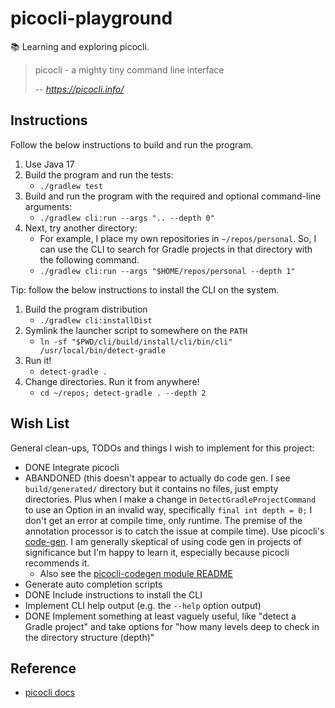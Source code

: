 # picocli-playground

📚 Learning and exploring picocli.

> picocli - a mighty tiny command line interface
>
> -- <cite>https://picocli.info/</cite>

## Instructions

Follow the below instructions to build and run the program.

1. Use Java 17
2. Build the program and run the tests:
    * `./gradlew test`
3. Build and run the program with the required and optional command-line arguments:
    * `./gradlew cli:run --args ".. --depth 0"`
4. Next, try another directory:
    * For example, I place my own repositories in `~/repos/personal`. So, I can use the CLI to search for Gradle
      projects in that directory with the following command.
    * `./gradlew cli:run --args "$HOME/repos/personal --depth 1"`

Tip: follow the below instructions to install the CLI on the system.

1. Build the program distribution
   * `./gradlew cli:installDist`
1. Symlink the launcher script to somewhere on the `PATH`
   * `ln -sf "$PWD/cli/build/install/cli/bin/cli" /usr/local/bin/detect-gradle`
1. Run it!
   * `detect-gradle .`
1. Change directories. Run it from anywhere!
   * `cd ~/repos; detect-gradle . --depth 2`

## Wish List

General clean-ups, TODOs and things I wish to implement for this project:

* DONE Integrate picocli
* ABANDONED (this doesn't appear to actually do code gen. I see `build/generated/` directory but it contains no files,
  just empty directories. Plus when I make a change in `DetectGradleProjectCommand` to use an Option in an invalid way,
  specifically `final int depth = 0;` I don't get an error at compile time, only runtime. The premise of the annotation
  processor is to catch the issue at compile time). Use picocli's [code-gen](https://picocli.info/#_annotation_processor). I am generally skeptical of using code gen in
  projects of significance but I'm happy to learn it, especially because picocli recommends it.
  * Also see the [picocli-codegen module README](https://github.com/remkop/picocli/tree/master/picocli-codegen)
* Generate auto completion scripts
* DONE Include instructions to install the CLI
* Implement CLI help output (e.g. the `--help` option output)
* DONE Implement something at least vaguely useful, like "detect a Gradle project" and take options for "how many
  levels deep to check in the directory structure (depth)"

## Reference

* [picocli docs](https://picocli.info/)
